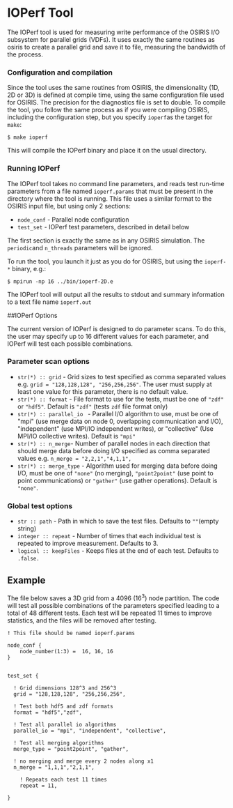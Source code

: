 # IOPerf Tool

The IOPerf tool is used for measuring write performance of the OSIRIS I/O subsystem for parallel grids (VDFs). It uses exactly the same routines as osiris to create a parallel grid and save it to file, measuring the bandwidth of the process.

### Configuration and compilation

Since the tool uses the same routines from OSIRIS, the dimensionality (1D, 2D or 3D) is defined at compile time, using the same configuration file used for OSIRIS. The precision for the diagnostics file is set to double. To compile the tool, you follow the same process as if you were compiling OSIRIS, including the configuration step, but you specify `ioperf`as the target for `make`:

```shell
$ make ioperf
```

This will compile the IOPerf binary and place it on the usual directory.

### Running IOPerf

The IOPerf tool takes no command line parameters, and reads test run-time parameters from a file named `ioperf.params` that must be present in the directory where the tool is running. This file uses a similar format to the OSIRIS input file, but using only 2 sections:

* `node_conf` - Parallel node configuration
* `test_set` - IOPerf test parameters, described in detail below

The first section is exactly the same as in any OSIRIS simulation. The `periodic`and `n_threads` parameters will be ignored.

To run the tool, you launch it just as you do for OSIRIS, but using the `ioperf-*` binary, e.g.:

```shell
$ mpirun -np 16 ../bin/ioperf-2D.e
```

The IOPerf tool will output all the results to stdout and summary information to a text file name `ioperf.out`

##IOPerf Options

The current version of IOPerf is designed to do parameter scans. To do this, the user may specify up to 16 different values for each parameter, and IOPerf will test each possible combinations.

### Parameter scan options

* `str(*) :: grid` - Grid sizes to test specified as comma separated values e.g. `grid = "128,128,128", "256,256,256"`. The user must supply at least one value for this parameter, there is no default value.
* `str(*) :: format` - File format to use for the tests, must be one of `"zdf"` or `"hdf5"`. Default is `"zdf"` (tests `zdf` file format only)
* `str(*) :: parallel_io ` - Parallel I/O algorithm to use, must be one of "mpi" (use merge data on node 0, overlapping communication and I/O), "independent" (use MPI/IO independent writes), or "collective" (Use MPI/IO collective writes). Default is `"mpi"`
* `str(*) :: n_merge`- Number of parallel nodes in each direction that should merge data before doing I/O specified as comma separated values e.g. `n_merge = "2,2,1","4,1,1",` 
* `str(*) :: merge_type` - Algorithm used for merging data before doing I/O, must be one of `"none"` (no merging), `"point2point"` (use point to point communications) or `"gather"` (use gather operations). Default is `"none"`.

### Global test options

* `str :: path` - Path in which to save the test files. Defaults to `""`(empty string)
* `integer :: repeat` - Number of times that each individual test is repeated to improve measurement. Defaults to 3. 
* `logical :: keepFiles` - Keeps files at the end of each test. Defaults to `.false.`



## Example

The file below saves a 3D grid from a 4096 ($16 ^3$) node partition. The code will test all possible combinations of the parameters specified leading to a total of 48 different tests. Each test will be repeated 11 times to improve statistics, and the files will be removed after testing.

```
! This file should be named ioperf.params

node_conf {  
	node_number(1:3) =  16, 16, 16
}


test_set {

  ! Grid dimensions 128^3 and 256^3
  grid = "128,128,128", "256,256,256",
  
  ! Test both hdf5 and zdf formats
  format = "hdf5","zdf",
  
  ! Test all parallel io algorithms
  parallel_io = "mpi", "independent", "collective",
  
  ! Test all merging algorithms
  merge_type = "point2point", "gather",
  
  ! no merging and merge every 2 nodes along x1
  n_merge = "1,1,1","2,1,1",

	! Repeats each test 11 times
	repeat = 11,

}
```

